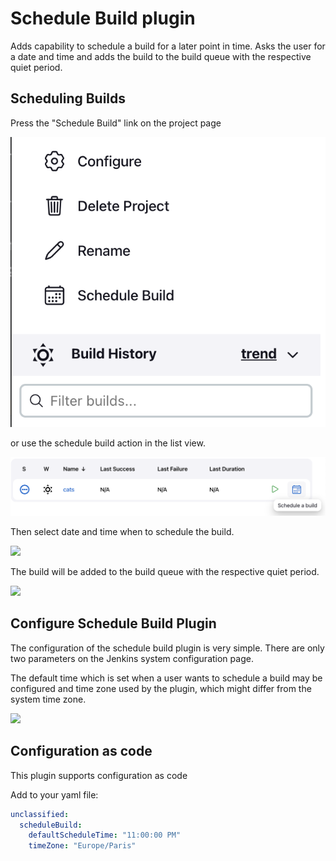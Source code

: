 # Schedule Build plugin

Adds capability to schedule a build for a later point in time. Asks the
user for a date and time and adds the build to the build queue with the
respective quiet period.

## Scheduling Builds

Press the "Schedule Build" link on the project page

![](docs/images/Schedule_Project_Page.png)

or use the schedule build action in the list view.

![](docs/images/Schedule_Action.png)  

Then select date and time when to schedule the build.

![](docs/images/Schedule_Page.png)  

The build will be added to the build queue with the respective quiet
period.

![](docs/images/Schedule_Build_Queue.png)

## Configure Schedule Build Plugin

The configuration of the schedule build plugin is very simple. There are
only two parameters on the Jenkins system configuration page.

The default time which is set when a user wants to schedule a build may
be configured and time zone used by the plugin, which might differ from
the system time zone.

![](docs/images/Schedule_Timezone.png)

## Configuration as code

This plugin supports configuration as code

Add to your yaml file:
```yaml
unclassified:
  scheduleBuild:
    defaultScheduleTime: "11:00:00 PM"
    timeZone: "Europe/Paris"
```
